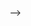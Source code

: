 <!-- ### Engineer Highjun


<h3 align="center">Tech Stack</h3>
<h4>Programming Languages</h4>
<p>
  <img src="https://img.shields.io/badge/Python3-3572A5?style=flat-square&logo=Python&logoColor=white"/></a>&nbsp 
  <img src="https://img.shields.io/badge/Java-B07219?style=flat-square&logo=Java&logoColor=white"/></a>&nbsp 
  <img src="https://img.shields.io/badge/C++-F34B7D?style=flat-square&logo=C%2B%2B&logoColor=white"/></a>&nbsp 
  <img src="https://img.shields.io/badge/C-555555?style=flat-square&logo=C&logoColor=white"/></a>&nbsp 
  <img src="https://img.shields.io/badge/Javascript-F1E05A?style=flat-square&logo=javascript&logoColor=white"/></a>&nbsp 
</p>
<hr/>
<h4>Frameworks</h4>
<p>
  <img src="https://img.shields.io/badge/Pytorch-FF6600?style=flat-square&logo=pytorch&logoColor=white"/></a>&nbsp
<!--   <img src="https://img.shields.io/badge/React-87CEEB?style=flat-square&logo=React&logoColor=white"/></a>&nbsp -->
<!--   <img src="https://img.shields.io/badge/React-3766AB?style=flat-square&logo=react&logoColor=white"/></a>&nbsp
  <img src="https://img.shields.io/badge/Spring-6DB33F?style=flat-square&logo=Spring&logoColor=white"/></a>&nbsp  -->
</p> -->
